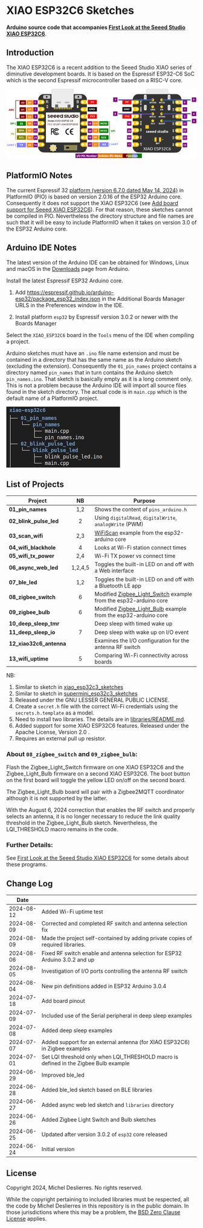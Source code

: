 # XIAO ESP32C6 Sketches
**Arduino source code that accompanies [First Look at the Seeed Studio XIAO ESP32C6](https://sigmdel.ca/michel/ha/xiao/xiao_esp32c6_intro_en.html)**.

## Introduction

The XIAO ESP32C6 is a recent addition to the Seeed Studio XIAO series of diminutive development boards. It is based on the Espressif ESP32-C6 SoC which is the second Espressif microcontroller based on a RISC-V core.

![](images/ESP32C6_pinout.png)

## PlatformIO Notes

The current Espressif 32 [platform (version 6.7.0 dated May 14, 2024)](https://github.com/platformio/platform-espressif32/releases) in PlatformIO (PIO) is based on version 2.0.16 of the ESP32 Arduino core. Consequently it does not support the XIAO ESP32C6 (see [Add board support for Seeed XIAO ESP32C6](https://github.com/platformio/platform-espressif32/pull/1380#issuecomment-2205808510)). For that reason, these sketches cannot be compiled in PIO. Nevertheless the directory structure and file names are such that it will be easy to include PlatformIO when it takes on version 3.0 of the ESP32 Arduino core.


## Arduino IDE Notes

The latest version of the Arduino IDE can be obtained for Windows, Linux and macOS in the [Downloads](https://www.arduino.cc/en/software) page from Arduino.

Install the latest Espressif ESP32 Arduino core.

 1. Add https://espressif.github.io/arduino-esp32/package_esp32_index.json in the Additional Boards Manager URLS in the Preferences window in the IDE.
  
 1.  Install platform `esp32` by Espressif version 3.0.2 or newer with the Boards Manager

Select the `XIAO_ESP32C6` board in the `Tools` menu of the IDE when compiling a project.


Arduino sketches must have an `.ino` file name extension and must be contained in a directory that has the same name as the Arduino sketch (excluding the extension). Consequently the `01_pin_names` project contains a directory named `pin_names` that in turn contains the Arduino sketch `pin_names.ino`. That sketch is basically empty as it is a long comment only. This is not a problem because the Arduino IDE will import all source files found in the sketch directory. The actual code is in `main.cpp` which is the default name of a PlatformIO project.

![Directory tree](images/dir_tree.jpg) 


## List of Projects      

| Project | NB |Purpose |
| ---     |:---:| --- |
| **01_pin_names** | 1,2 | Shows the content of `pins_arduino.h` |
| **02_blink_pulse_led** | 2 | Using `digitalRead`, `digitalWrite`, `analogWrite` (PWM) |
| **03_scan_wifi** | 2,3 | [WiFiScan](https://github.com/espressif/arduino-esp32/tree/master/libraries/WiFi/examples/WiFiScan) example from the esp32-arduino core |
| **04_wifi_blackhole** | 4 | Looks at Wi-Fi station connect times |
| **05_wifi_tx_power** | 2,4 | Wi-Fi TX power vs connect time |
| **06_async_web_led**| 1,2,4,5 | Toggles the built-in LED on and off with a Web interface |
| **07_ble_led**| 1,2 | Toggles the built-in LED on and off with a Bluetooth LE app |
| **08_zigbee_switch**| 6 | Modified [Zigbee_Light_Switch](https://github.com/espressif/arduino-esp32/tree/master/libraries/ESP32/examples/Zigbee/Zigbee_Light_Switch) example from the esp32-arduino core |
| **09_zigbee_bulb**  | 6 | Modified [Zigbee_Light_Bulb](https://github.com/espressif/arduino-esp32/tree/master/libraries/ESP32/examples/Zigbee/Zigbee_Light_Bulb) example from the esp32-arduino core |
| **10_deep_sleep_tmr** | | Deep sleep with timed wake up |
| **11_deep_sleep_io** | 7 | Deep sleep with wake up on I/O event |
| **12_xiao32c6_antenna** | | Examines the I/O configuration for the antenna RF switch |
| **13_wifi_uptime** | 5 | Comparing Wi-Fi connectivity across boards|

NB:
  1. Similar to sketch in [xiao_esp32c3_sketches](https://github.com/sigmdel/xiao_esp32c3_sketches)
  2. Similar to sketch in [supermini_esp32c3_sketches](https://github.com/sigmdel/supermini_esp32c3_sketches)
  3.  Released under the GNU LESSER GENERAL PUBLIC LICENSE.
  4.  Create a `secret.h` file with the correct Wi-Fi credentials using the `secrets.h.template` as a model. 
  5. Need to install two libraries. The details are in [libraries/README.md](libraries/README.md).
  6. Added support for some XIAO ESP32C6 features. Released under the Apache License, Version 2.0 .
  7. Requires an external pull up resistor.


### About `08_zigbee_switch` and `09_zigbee_bulb`: 

Flash the Zigbee_Light_Switch firmware on one XIAO ESP32C6 and the Zigbee_Light_Bulb firmware on a second XIAO ESP32C6. The boot button on the first board will toggle the yellow LED on/off on the second board. 

The Zigbee_Light_Bulb board will pair with a Zigbee2MQTT coordinator although it is not supported by the latter. 

With the August 6, 2024 correction that enables the RF switch and properly selects an antenna, it is no longer necessary to reduce the link quality threshold in the Zigbee_Light_Bulb sketch. Nevertheless, the LQI_THRESHOLD macro remains in the code.

### Further Details:

See [First Look at the Seeed Studio XIAO ESP32C6](https://sigmdel.ca/michel/ha/xiao/xiao_esp32c6_intro_en.html) for some details about these programs.

## Change Log

| Date |     |
| ---  |  ---  |
| 2024-08-12 | Added Wi-Fi uptime test |
| 2024-08-09 | Corrected and completed RF switch and antenna selection fix |
| 2024-08-09 | Made the project self-contained by adding private copies of required libraries. |
| 2024-08-06 | Fixed RF switch enable and antenna selection for ESP32 Arduino 3.0.2 and up|
| 2024-08-05 | Investigation of I/O ports controlling the antenna RF switch|
| 2024-08-04 | New pin definitions added in ESP32 Arduino 3.0.4|
| 2024-07-18 | Add board pinout|
| 2024-07-09 | Included use of the Serial peripheral in deep sleep examples|
| 2024-07-08 | Added deep sleep examples|
| 2024-07-07 | Added support for an external antenna (for XIAO ESP32C6) in Zigbee examples |
| 2024-07-01 | Set LQI threshold only when LQI_THRESHOLD macro is defined in the  Zigbee Bulb example|
| 2024-06-29 | Improved ble_led|
| 2024-06-28 | Added ble_led sketch based on BLE libraries|
| 2024-06-27 | Added async web led sketch and `libraries` directory|
| 2024-06-26 | Added Zigbee Light Switch and Bulb sketches|
| 2024-06-25 | Updated after version 3.0.2 of `esp32` core released |
| 2024-06-24 | Initial version |

## License

Copyright 2024, Michel Deslierres. No rights reserved. 

While the copyright pertaining to included libraries must be respected, all the code by Michel Deslierres in this repository is in the public domain. In those jurisdictions where this may be a problem, the [BSD Zero Clause License](https://spdx.org/licenses/0BSD.html) applies.
